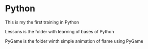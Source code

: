 # Python
This is my the first training in Python

Lessons is the folder with learning of bases of Python

PyGame is the folder winth simple animation of flame using PyGame
